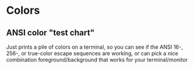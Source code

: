 # Colors
## ANSI color "test chart"

Just prints a pile of colors on a terminal, so you can see if the ANSI 16-,
256-, or true-color escape sequences are working, or can pick a nice
combination foreground/background that works for your terminal/monitor
